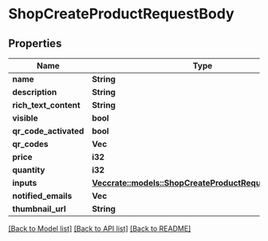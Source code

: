 # ShopCreateProductRequestBody

## Properties

Name | Type | Description | Notes
------------ | ------------- | ------------- | -------------
**name** | **String** |  | 
**description** | **String** |  | 
**rich_text_content** | **String** |  | 
**visible** | **bool** |  | 
**qr_code_activated** | **bool** |  | 
**qr_codes** | **Vec<i32>** |  | 
**price** | **i32** |  | 
**quantity** | **i32** |  | 
**inputs** | [**Vec<crate::models::ShopCreateProductRequestBodyInput>**](ShopCreateProductRequestBodyInput.md) |  | 
**notified_emails** | **Vec<String>** |  | 
**thumbnail_url** | **String** |  | 

[[Back to Model list]](../README.md#documentation-for-models) [[Back to API list]](../README.md#documentation-for-api-endpoints) [[Back to README]](../README.md)


